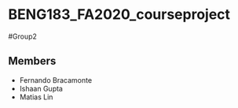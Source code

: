 # BENG183_FA2020_courseproject

#Group2

## Members

* Fernando Bracamonte
* Ishaan Gupta
* Matias Lin
